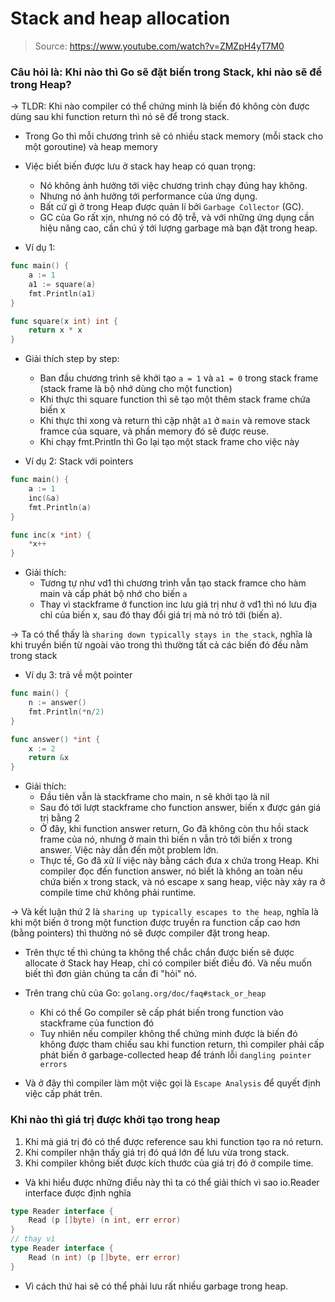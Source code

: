 # Stack and heap allocation

> Source: https://www.youtube.com/watch?v=ZMZpH4yT7M0

### Câu hỏi là: Khi nào thì Go sẽ đặt biến trong Stack, khi nào sẽ để trong Heap?

-> TLDR: Khi nào compiler có thể chứng minh là biến đó không còn được dùng sau khi function return thì nó sẽ để trong stack.

- Trong Go thì mỗi chương trình sẽ có nhiều stack memory (mỗi stack cho một goroutine) và heap memory

- Việc biết biến được lưu ở stack hay heap có quan trọng:
	- Nó không ảnh hưởng tới việc chương trình chạy đúng hay không.
	- Nhưng nó ảnh hưởng tới performance của ứng dụng.
	- Bất cứ gì ở trong Heap được quản lí bởi `Garbage Collector` (GC).
	- GC của Go rất xịn, nhưng nó có độ trễ, và với những ứng dụng cần hiệu năng cao, cần chú ý tới lượng garbage mà bạn đặt trong heap.
	
- Ví dụ 1:
```go
func main() {
	a := 1
	a1 := square(a)
	fmt.Println(a1)
}

func square(x int) int {
	return x * x
}
```
- Giải thích step by step:
	- Ban đầu chương trình sẽ khởi tạo `a = 1` và `a1 = 0` trong stack frame (stack frame là bộ nhớ dùng cho một function)
	- Khi thực thi square function thì sẽ tạo một thêm stack frame chứa biến x
	- Khi thực thi xong và return thì cập nhật `a1` ở `main` và remove stack framce của square, và phần memory đó sẽ được reuse.
	- Khi chạy fmt.Println thì Go lại tạo một stack frame cho việc này

- Ví dụ 2: Stack với pointers
```go
func main() {
	a := 1
	inc(&a)
	fmt.Println(a)
}

func inc(x *int) {
	*x++
}
```
- Giải thích:
	- Tương tự như vd1 thì chương trình vẫn tạo stack framce cho hàm main và cấp phát bộ nhớ cho biến `a`
	- Thay vì stackframe ở function inc lưu giá trị như ở vd1 thì nó lưu địa chỉ của biến x, sau đó thay đổi giá trị mà nó trỏ tới (biến a).

-> Ta có thể thấy là `sharing down typically stays in the stack`, nghĩa là khi truyền biến từ ngoài vào trong thì thường tất cả các biến đó đều nằm trong stack

- Ví dụ 3: trả về một pointer
```go
func main() {
	n := answer()
	fmt.Println(*n/2)
}

func answer() *int {
	x := 2
	return &x
}
```
- Giải thích:
	- Đầu tiên vẫn là stackframe cho main, n sẽ khởi tạo là nil
	- Sau đó tới lượt stackframe cho function answer, biến x được gán giá trị bằng 2
	- Ở đây, khi function answer return, Go đã không còn thu hồi stack frame của nó, nhưng ở main thì biến n vẫn trỏ tới biến x trong answer. Việc này dẫn đến một problem lớn.
	- Thực tế, Go đã xử lí việc này bằng cách đưa x chứa trong Heap. Khi compiler đọc đến function answer, nó biết là không an toàn nếu chứa biến x trong stack, và nó escape x sang heap, việc này xảy ra ở compile time chứ không phải runtime.
	
-> Và kết luận thứ 2 là `sharing up typically escapes to the heap`, nghĩa là khi một biến ở trong một function được truyền ra function cấp cao hơn (bằng pointers) thì thường nó sẽ được compiler đặt trong heap.

- Trên thực tế thì chúng ta không thể chắc chắn được biến sẽ được allocate ở Stack hay Heap, chỉ có compiler biết điều đó. Và nếu muốn biết thì đơn giản chúng ta cần đi "hỏi" nó.

- Trên trang chủ của Go: `golang.org/doc/faq#stack_or_heap`
	- Khi có thể Go compiler sẽ cấp phát biến trong function vào stackframe của function đó
	- Tuy nhiên nếu compiler không thể chứng minh được là biến đó không được tham chiếu sau khi function return, thì compiler phải cấp phát biến ở garbage-collected heap để tránh lỗi `dangling pointer errors`
	
- Và ở đây thì compiler làm một việc gọi là `Escape Analysis` để quyết định việc cấp phát trên.

### Khi nào thì giá trị được khởi tạo trong heap
1. Khi mà giá trị đó có thể được reference sau khi function tạo ra nó return.
2. Khi compiler nhận thấy giá trị đó quá lớn để lưu vừa trong stack.
3. Khi compiler không biết được kích thước của giá trị đó ở compile time.

- Và khi hiểu được những điều này thì ta có thể giải thích vì sao io.Reader interface được định nghĩa
```go
type Reader interface {
	Read (p []byte) (n int, err error)
}
// thay vì
type Reader interface {
	Read (n int) (p []byte, err error)
}
```
- Vì cách thứ hai sẽ có thể phải lưu rất nhiều garbage trong heap.
